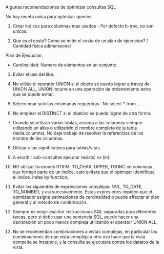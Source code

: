 Algunas recomendaciones de optimizar consultas SQL
 
No hay receta unica para optmizar queries.
 
1. Crear indices para columnas mas usados  - Por defecto b-tree, no son unicos.
 
2. Que es el costo? Como se mide el costo de un plan de ejecucion? / Cantidad fisica adimensional
 
Plan de Ejecución:
- Cardinalidad: Numero de elementos en un conjunto.
 
3. Evitar el uso del like.
 
4. No utilize el operator UNION si el objeto se puedo lograr a travez del UNION ALL, UNION incurre en una operacion de ordenamiento extra que se puede evitar.
 
5. Seleccionar solo las columanas requeridas . No select * from ...
 
6. No emplear el DISTINCT si el objetivo se puede lograr de otra forma.
 
7. Cuando se utilizan varias tablas, acceda a las columnas siempre utilizando un alias o utilizando el nombre completo de la tabla (tabla.columna). No deja trabajo de resolver la referencias de los nombrs de las columnas.
 
8. Utilizar alias significativos para tablas/vitas.
 
9. A escribir sub-consultas ejecutar (exists) vs (in).
 
10. NO utilizar funciones RTRIM, TO_CHAR, UPPER, TRUNC en columnas que forman parte de un indice, esto evitara que el optmizar identifique el indice.  Index by function.
 
11. Evitar los siguientes de expressiones complejas: NVL, TO_DATE, TO_NUMBER, y asi sucesivamente.
Estas expresiones impiden que el optmizador asigne estimaciones de cardinalidad o puede affectar al plan general  y al método de combinación.
 
12. Siempre es mejor escribir instrucciones SQL separadas para diferentes tareas, pero si debe usar una sentencia SQL, puede hacer una declaración un poco menos compleja utilizando el operator UNION ALL.
 
13. No se recomiendan combinaciones a vistas complejas, en particular las combinaciones de uan vista compleja a otro eso hace que la vista compelta se  instancie, y la consulta se ejecutara contra los datatos de la vista.
